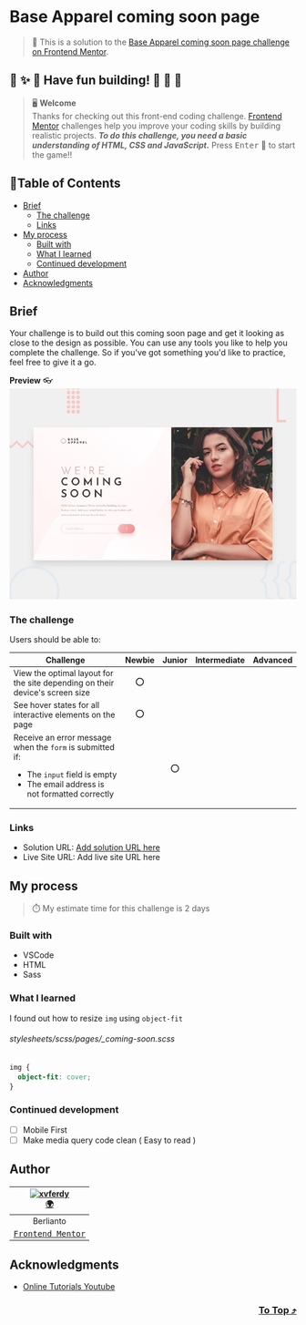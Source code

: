 # Base Apparel coming soon page

> 🔖 This is a solution to the [Base Apparel coming soon page challenge on Frontend Mentor](https://www.frontendmentor.io/challenges/base-apparel-coming-soon-page-5d46b47f8db8a7063f9331a0).

## 🌈 ✨ 🎉 Have fun building! 🚀 🎊 🎈
> 🖥️ **Welcome** <br>
> Thanks for checking out this front-end coding challenge.
[Frontend Mentor](https://www.frontendmentor.io) challenges help you improve your coding skills by building realistic projects.
***To do this challenge, you need a basic understanding of HTML, CSS and JavaScript.*** Press <kbd>Enter</kbd> 🚀 to start the game!!

## 📍Table of Contents
- [Brief](#brief)
	- [The challenge](#the-challenge)
	- [Links](#links)
- [My process](#my-process)
	- [Built with](#built-with)
	- [What I learned](#what-i-learned)
	- [Continued development](#continued-development)
- [Author](#author)
- [Acknowledgments](#acknowledgments)

## Brief
Your challenge is to build out this coming soon page and get it looking as close to the design as possible. You can use any tools you like to help you complete the challenge. So if you've got something you'd like to practice, feel free to give it a go.

**Preview** :eyeglasses:
![Design preview for the Base Apparel coming soon page coding challenge](./design/desktop-preview.jpg)

### The challenge
Users should be able to:

| Challenge | Newbie | Junior | Intermediate | Advanced |
| --- | :---: | :---: | :---: | :---: |
| View the optimal layout for the site depending on their device's screen size | ⭕ |  |  |  |
| See hover states for all interactive elements on the page | ⭕ |  |  |  |
| Receive an error message when the `form` is submitted if: <ul><li>The `input` field is empty</li><li>The email address is not formatted correctly</li></ul> |  | ⭕ |  |  |


### Links
- Solution URL: [Add solution URL here]()
- Live Site URL: Add live site URL here

## My process
> ⏱️ My estimate time for this challenge is 2 days
### Built with
- VSCode
- HTML
- Sass

### What I learned
I found out how to resize `img` using `object-fit`
###### stylesheets/scss/pages/_coming-soon.scss
```scss
img {
  object-fit: cover;
}
```

### Continued development
- [ ] Mobile First
- [ ] Make media query code clean ( Easy to read )

## Author
| [<img src="https://avatars.githubusercontent.com/u/47988956?v=4" alt="xvferdy" width="100px"/>](https://github.com/xvferdy) </br> [🌍](https://berlianto.netlify.app/) |
|:---:| 
| Berlianto | 
| [<samp>Frontend Mentor<samp>](https://www.frontendmentor.io/profile/xvferdy) | 

## Acknowledgments
- [Online Tutorials Youtube](https://www.youtube.com/watch?v=HzJngc-Se9Q "Online Tutorials Youtube")

<h3 align="right">
      <a href="#testimonials-grid-section">To Top ⤴️</a>
</h3>
